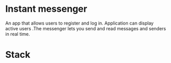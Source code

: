 # Instant messenger
An app that allows users to register and log in. Application can display active users .The messenger lets you send and read messages and senders in real time.
# Stack
